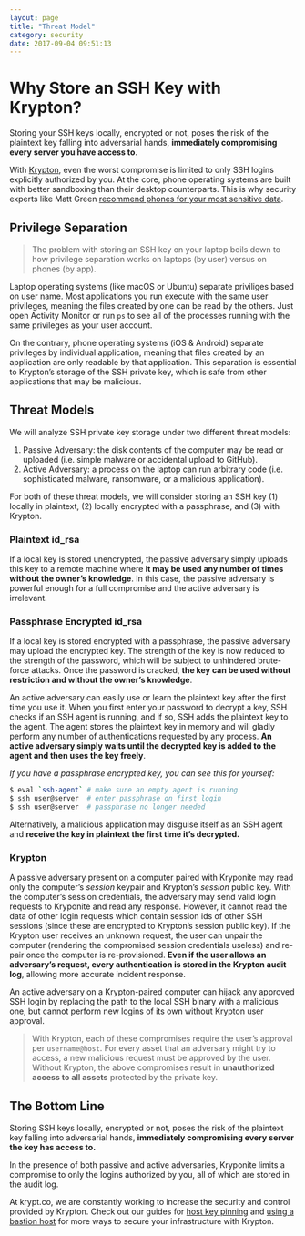 ```yaml
---
layout: page
title: "Threat Model"
category: security
date: 2017-09-04 09:51:13
---
```

# Why Store an SSH Key with Krypton?
Storing your SSH keys locally, encrypted or not, poses the risk of the plaintext key falling into adversarial hands, __immediately compromising every server you have access to__.

With [Krypton](/), even the worst compromise is limited to only SSH logins explicitly authorized by you. At the core, phone operating systems are built with better sandboxing than their desktop counterparts. This is why security experts like Matt Green [recommend phones for your most sensitive data](https://blog.cryptographyengineering.com/2017/03/05/secure-computing-for-journalists/).

## Privilege Separation
> The problem with storing an SSH key on your laptop boils down to how privilege separation works on laptops (by user) versus on phones (by app).

Laptop operating systems (like macOS or Ubuntu) separate priviliges based on user name. Most applications you run execute with the same user privileges, meaning the files created by one can be read by the others. Just open Activity Monitor or run `ps` to see all of the processes running with the same privileges as your user account.

On the contrary, phone operating systems (iOS & Android) separate privileges by individual application, meaning that files created by an application are only readable by that application. This separation is essential to Krypton’s storage of the SSH private key, which is safe from other applications that may be malicious.

## Threat Models
We will analyze SSH private key storage under two different threat models:
1. Passive Adversary: the disk contents of the computer may be read or uploaded (i.e. simple malware or accidental upload to GitHub).
2. Active Adversary: a process on the laptop can run arbitrary code (i.e. sophisticated malware, ransomware, or a malicious application).

For both of these threat models, we will consider storing an SSH key (1) locally in plaintext, (2) locally encrypted with a passphrase, and (3) with Krypton.

### Plaintext id_rsa
If a local key is stored unencrypted, the passive adversary simply uploads this key to a remote machine where __it may be used any number of times without the owner’s knowledge__. In this case, the passive adversary is powerful enough for a full compromise and the active adversary is irrelevant.

### Passphrase Encrypted id_rsa
If a local key is stored encrypted with a passphrase, the passive adversary may upload the encrypted key. The strength of the key is now reduced to the strength of the password, which will be subject to unhindered brute-force attacks. Once the password is cracked, __the key can be used without restriction and without the owner’s knowledge__.

An active adversary can easily use or learn the plaintext key after the first time you use it. When you first enter your password to decrypt a key, SSH checks if an SSH agent is running, and if so, SSH adds the plaintext key to the agent. The agent stores the plaintext key in memory and will gladly perform any number of authentications requested by any process. __An active adversary simply waits until the decrypted key is added to the agent and then uses the key freely__.

_If you have a passphrase encrypted key, you can see this for yourself:_
```bash
$ eval `ssh-agent` # make sure an empty agent is running
$ ssh user@server  # enter passphrase on first login
$ ssh user@server  # passphrase no longer needed
```

Alternatively, a malicious application may disguise itself as an SSH agent and __receive the key in plaintext the first time it’s decrypted.__

### Krypton
A passive adversary present on a computer paired with Kryponite may read only the computer’s _session_ keypair and Krypton’s _session_ public key. With the computer’s session credentials, the adversary may send valid login requests to Kryponite and read any response. However, it cannot read the data of other login requests which contain session ids of other SSH sessions (since these are encrypted to Krypton’s session public key). If the Krypton user receives an unknown request, the user can unpair the computer (rendering the compromised session credentials useless) and re-pair once the computer is re-provisioned. __Even if the user allows an adversary’s request, every authentication is stored in the Krypton audit log__, allowing more accurate incident response.

An active adversary on a Krypton-paired computer can hijack any approved SSH login by replacing the path to the local SSH binary with a malicious one, but cannot perform new logins of its own without Krypton user approval.

> With Krypton, each of these compromises require the user’s approval per `username@host`. For every asset that an adversary might try to access, a new malicious request must be approved by the user. Without Krypton, the above compromises result in __unauthorized access to all assets__ protected by the private key.

## The Bottom Line
Storing SSH keys locally, encrypted or not, poses the risk of the plaintext key falling into adversarial hands, __immediately compromising every server the key has access to.__

In the presence of both passive and active adversaries, Kryponite limits a compromise to only the logins authorized by you, all of which are stored in the audit log.

At krypt.co, we are constantly working to increase the security and control provided by Krypton. Check out our guides for [host key pinning](/docs/ssh/known-hosts.html) and [using a bastion host](/docs/ssh/using-a-bastion-host.html) for more ways to secure your infrastructure with Krypton.